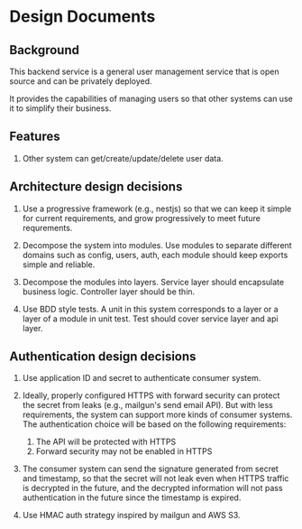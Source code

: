# Design Documents

## Background

This backend service is a general user management service that is open source and can be privately deployed.

It provides the capabilities of managing users so that other systems can use it to simplify their business. 

## Features 

1. Other system can get/create/update/delete user data. 

## Architecture design decisions

1. Use a progressive framework (e.g., nestjs) so that we can keep it simple for current requirements, and grow progressively to meet future requrements.

2. Decompose the system into modules. Use modules to separate different domains such as config, users, auth, each module should keep exports simple and reliable.

3. Decompose the modules into layers. Service layer should encapsulate business logic. Controller layer should be thin.

4. Use BDD style tests. A unit in this system corresponds to a layer or a layer of a module in unit test. Test should cover service layer and api layer.

## Authentication design decisions

1. Use application ID and secret to authenticate consumer system.

2. Ideally, properly configured HTTPS with forward security can protect the secret from leaks (e.g., mailgun's send email API). But with less requirements, the system can support more kinds of consumer systems. The authentication choice will be based on the following requirements:
    1. The API will be protected with HTTPS
    2. Forward security may not be enabled in HTTPS

3. The consumer system can send the signature generated from secret and timestamp, so that the secret will not leak even when HTTPS traffic is decrypted in the future, and the decrypted information will not pass authentication in the future since the timestamp is expired.

4. Use HMAC auth strategy inspired by mailgun and AWS S3.
